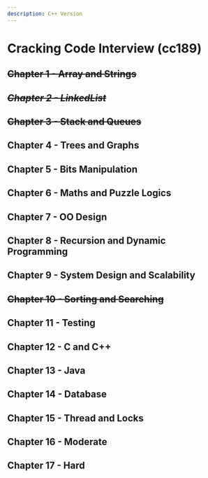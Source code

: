 ```yaml
---
description: C++ Version
---
```


# Cracking Code Interview \(cc189\)

## ~~Chapter 1 - Array and Strings~~ 

## ~~_Chapter 2 - LinkedList_~~

## ~~Chapter 3 - Stack and Queues~~

## Chapter 4 - Trees and Graphs

## Chapter 5 - Bits Manipulation

## Chapter 6 - Maths and Puzzle Logics

## Chapter 7 - OO Design

## Chapter 8 - Recursion and Dynamic Programming

## Chapter 9 - System Design and Scalability 

## ~~Chapter 10 - Sorting and Searching~~

## Chapter 11 - Testing

## Chapter 12 - C and C++

## Chapter 13 - Java

## Chapter 14 - Database

## Chapter 15 - Thread and Locks

## Chapter 16 - Moderate

## Chapter 17 - Hard

